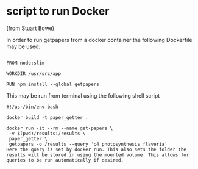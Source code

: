 # script to run Docker 
(from Stuart Bowe)

In order to run getpapers from a docker container the following Dockerfile may be used:

```

FROM node:slim

WORKDIR /usr/src/app

RUN npm install --global getpapers

```
This may be run from terminal using the following shell script
```
#!/usr/bin/env bash

docker build -t paper_getter .

docker run -it --rm --name get-papers \
 -v $(pwd)/results:/results \
 paper_getter \
 getpapers -o /results --query 'c4 photosynthesis flaveria'
Here the query is set by docker run. This also sets the folder the results will be stored in using the mounted volume. This allows for queries to be run automatically if desired.
```
